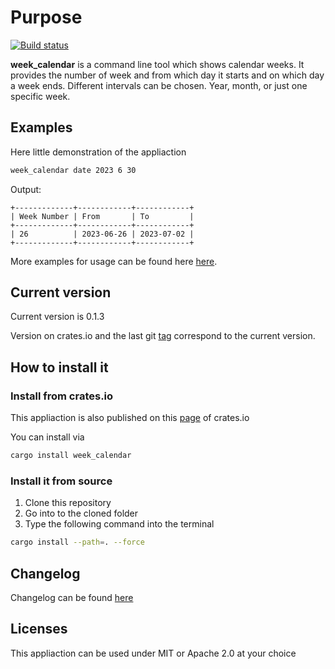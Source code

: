 # Purpose

[![Build status](https://github.com/BoolPurist/week_calendar_cli/actions/workflows/ci_check.yml/badge.svg)](https://github.com/boolpurist/week_calendar_cli/actions)

**week_calendar** is a command line tool which shows calendar weeks. 
It provides the number of week and from which day it starts and on which day a week ends.
Different intervals can be chosen. Year, month, or just one specific week.

## Examples

Here little demonstration of the appliaction 


```sh
week_calendar date 2023 6 30
```

Output:

```text
+-------------+------------+------------+
| Week Number | From       | To         |
+-------------+------------+------------+
| 26          | 2023-06-26 | 2023-07-02 |
+-------------+------------+------------+
```

More examples for usage can be found here [here](./Examples.md).

## Current version

Current version is 0.1.3

Version on crates.io and the last git [tag](https://github.com/BoolPurist/week_calendar_cli/releases/tag/v0.1.3) 
correspond to the current version. 

## How to install it

### Install from crates.io

This appliaction is also published on this [page](https://crates.io/crates/week_calendar) of crates.io 

You can install via 
```sh
cargo install week_calendar
```

### Install it from source

1. Clone this repository
2. Go into to the cloned folder
3. Type the following command into the terminal

```sh
cargo install --path=. --force
```

## Changelog 

Changelog can be found [here](./CHANGELOG.md)

## Licenses

This appliaction can be used under MIT or Apache 2.0 at your choice
